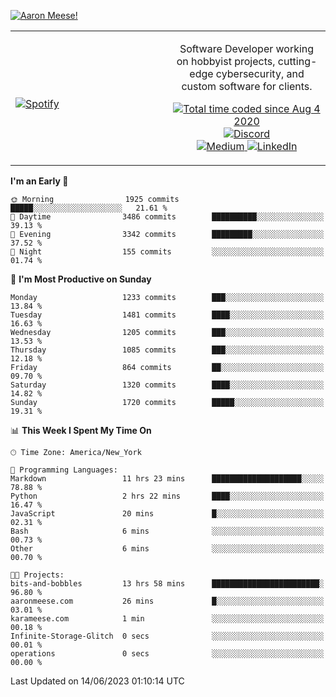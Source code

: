 [![Aaron Meese!](https://user-images.githubusercontent.com/17814535/88975338-a2aabf00-d27f-11ea-963f-8a19608716b4.png)](https://github.com/ajmeese7/readme-ascii "README ASCII")

<!-- Modified from project here: https://github.com/novatorem/novatorem -->
<table width="100%">
  <tr>
  <td width="50%">

&nbsp; <br> [![Spotify](https://ajmeese7.vercel.app/api/spotify)](https://open.spotify.com/user/ajmeese)

  </td>
  <td width="50%">
    <p align="center">
    Software Developer working on hobbyist projects, cutting-edge cybersecurity, and custom software for clients.
    </p>
    <p align="center">
      <a href="https://wakatime.com/@f726891d-3b02-46cd-9b60-e8c59f9e2b14">
        <img src="https://wakatime.com/badge/user/f726891d-3b02-46cd-9b60-e8c59f9e2b14.svg" alt="Total time coded since Aug 4 2020" title="WakaTime" />
      </a>
      <a href="http://link.aaronmeese.com/discord">
        <img src="https://img.shields.io/badge/discord-ajmeese7%234835-369?style=flat-square&logo=discord&logoColor=white&color=purple" alt="Discord" title="Discord">
      </a>
      <br />
      <a href="https://link.aaronmeese.com/medium">
        <img src="https://img.shields.io/badge/medium-ajmeese7-1DB954?style=flat-square&logo=medium&logoColor=white" alt="Medium" title="Medium">
      </a>
      <a href="https://link.aaronmeese.com/linkedin">
        <img src="https://img.shields.io/badge/linkedIn-aaronmeese-1DB954?style=flat-square&logo=linkedin&logoColor=white&color=blue" alt="LinkedIn" title="LinkedIn">
      </a>
    </p>
  </td>

</table>

[//]: <> (The `&nbsp;` is to have Aphelion take up more space)

<!--START_SECTION:waka-->
**I'm an Early 🐤** 

```text
🌞 Morning                1925 commits        █████░░░░░░░░░░░░░░░░░░░░   21.61 % 
🌆 Daytime                3486 commits        ██████████░░░░░░░░░░░░░░░   39.13 % 
🌃 Evening                3342 commits        █████████░░░░░░░░░░░░░░░░   37.52 % 
🌙 Night                  155 commits         ░░░░░░░░░░░░░░░░░░░░░░░░░   01.74 % 
```
📅 **I'm Most Productive on Sunday** 

```text
Monday                   1233 commits        ███░░░░░░░░░░░░░░░░░░░░░░   13.84 % 
Tuesday                  1481 commits        ████░░░░░░░░░░░░░░░░░░░░░   16.63 % 
Wednesday                1205 commits        ███░░░░░░░░░░░░░░░░░░░░░░   13.53 % 
Thursday                 1085 commits        ███░░░░░░░░░░░░░░░░░░░░░░   12.18 % 
Friday                   864 commits         ██░░░░░░░░░░░░░░░░░░░░░░░   09.70 % 
Saturday                 1320 commits        ████░░░░░░░░░░░░░░░░░░░░░   14.82 % 
Sunday                   1720 commits        █████░░░░░░░░░░░░░░░░░░░░   19.31 % 
```


📊 **This Week I Spent My Time On** 

```text
🕑︎ Time Zone: America/New_York

💬 Programming Languages: 
Markdown                 11 hrs 23 mins      ████████████████████░░░░░   78.88 % 
Python                   2 hrs 22 mins       ████░░░░░░░░░░░░░░░░░░░░░   16.47 % 
JavaScript               20 mins             █░░░░░░░░░░░░░░░░░░░░░░░░   02.31 % 
Bash                     6 mins              ░░░░░░░░░░░░░░░░░░░░░░░░░   00.73 % 
Other                    6 mins              ░░░░░░░░░░░░░░░░░░░░░░░░░   00.70 % 

🐱‍💻 Projects: 
bits-and-bobbles         13 hrs 58 mins      ████████████████████████░   96.80 % 
aaronmeese.com           26 mins             █░░░░░░░░░░░░░░░░░░░░░░░░   03.01 % 
karameese.com            1 min               ░░░░░░░░░░░░░░░░░░░░░░░░░   00.18 % 
Infinite-Storage-Glitch  0 secs              ░░░░░░░░░░░░░░░░░░░░░░░░░   00.01 % 
operations               0 secs              ░░░░░░░░░░░░░░░░░░░░░░░░░   00.00 % 
```


 Last Updated on 14/06/2023 01:10:14 UTC
<!--END_SECTION:waka-->
